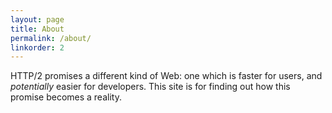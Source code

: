 ```yaml
---
layout: page
title: About
permalink: /about/
linkorder: 2
---
```


HTTP/2 promises a different kind of Web: one which is faster
for users, and *potentially* easier for developers. 
This site is for finding out how this promise becomes a reality. 